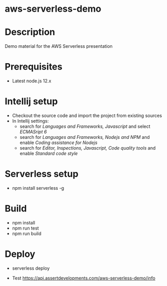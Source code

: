 aws-serverless-demo
===================

# Description
Demo material for the AWS Serverless presentation

# Prerequisites
* Latest node.js 12.x

# Intellij setup
* Checkout the source code and import the project from existing sources
* In Intellij settings:
  * search for _Languages and Frameworks, Javascript_ and select _ECMASript 6_
  * search for _Languages and Frameworks, Nodejs and NPM_ and enable _Coding assistance for Nodejs_
  * search for  _Editor, Inspections, Javascript, Code quality tools_ and enable _Standard code style_

# Serverless setup
* npm install serverless -g

# Build
* npm install
* npm run test
* npm run build

# Deploy
* serverless deploy

* Test
https://api.assertdevelopments.com/aws-serverless-demo/info
